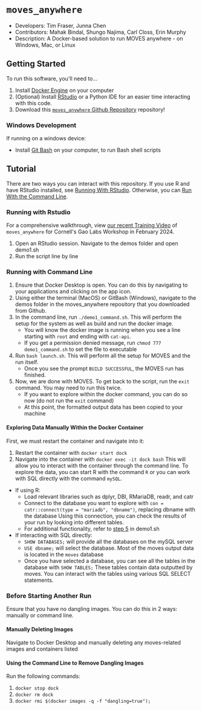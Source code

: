 # `moves_anywhere`

- Developers: Tim Fraser, Junna Chen
- Contributors: Mahak Bindal, Shungo Najima, Carl Closs, Erin Murphy
- Description: A Docker-based solution to run MOVES anywhere - on Windows, Mac, or Linux

## Getting Started
To run this software, you'll need to...
1. Install [Docker Engine](https://docs.docker.com/engine/install/) on your computer
2. (Optional) Install [RStudio](https://posit.co/download/rstudio-desktop/) or a Python IDE for an easier time interacting with this code.
3. Download this [`moves_anywhere` Github Repository](https://github.com/Gao-Labs/moves_anywhere/) repository!

### Windows Development
If running on a windows device:
- Install [Git Bash](https://git-scm.com/downloads) on your computer, to run Bash shell scripts

## Tutorial
There are two ways you can interact with this repository. If you use R and have RStudio installed, see [Running With RStudio](https://github.com/Gao-Labs/moves_anywhere/tree/main?tab=readme-ov-file#running-with-rstudio). Otherwise, you can [Run With the Command Line](https://github.com/Gao-Labs/moves_anywhere/tree/main?tab=readme-ov-file#running-with-command-line). 

### Running with Rstudio
For a comprehensive walkthrough, view [our recent Training Video](https://vod.video.cornell.edu/media/MOVES+Anywhere+Training/1_d97n2qdm) of `moves_anywhere` for Cornell's Gao Labs Workshop in February 2024.
  1. Open an RStudio session. Navigate to the demos folder and open demo1.sh
  2. Run the script line by line
  
### Running with Command Line
  1. Ensure that Docker Desktop is open. You can do this by navigating to your applications and clicking on the app icon.
  2. Using either the terminal (MacOS) or GitBash (Windows), navigate to the demos folder in the moves_anywhere repository that you downloaded from Github.
  3. In the command line, run `./demo1_command.sh`. This will perform the setup for the system as well as build and run the docker image.
     - You will know the docker image is running when you see a line starting with `root` and ending with `cat-api`.
     - If you get a permission denied message, run `chmod 777 demo1_command.sh` to set the file to executable
  5. Run `bash launch.sh`. This will perform all the setup for MOVES and the run itself.
     - Once you see the prompt `BUILD SUCCESSFUL`, the MOVES run has finished.
  6. Now, we are done with MOVES. To get back to the script, run the `exit` command. You may need to run this twice.
     - If you want to explore within the docker command, you can do so now (do not run the `exit` command)
     - At this point, the formatted output data has been copied to your machine

#### Exploring Data Manually Within the Docker Container
First, we must restart the container and navigate into it: 
1. Restart the container with `docker start dock`
2. Navigate into the container with `docker exec -it dock bash`
This will allow you to interact with the container through the command line. To explore the data, you can start R with the command `R` or you can work with SQL directly with the command `mySQL`. 
- If using R:
  - Load relevant libraries such as dplyr, DBI, RMariaDB, readr, and catr
  - Connect to the database you want to explore with `con = catr::connect(type = "mariadb", "dbname")`, replacing dbname with the database
    Using this connection, you can check the results of your run by looking into different tables.
  - For additional functionality, refer to [step 5](https://github.com/Gao-Labs/moves_anywhere/blob/main/demos/demo1.sh#L151C1-L151C73) in demo1.sh
- If interacting with SQL directly:
  - `SHOW DATABASES;` will provide all the databases on the mySQL server
  - `USE dbname;` will select the database. Most of the moves output data is located in the `moves` database
  - Once you have selected a database, you can see all the tables in the database with `SHOW TABLES;`
    These tables contain data outputted by moves. You can interact with the tables using various SQL SELECT statements.

### Before Starting Another Run
Ensure that you have no dangling images. You can do this in 2 ways: manually or command line.
#### Manually Deleting Images
Navigate to Docker Desktop and manually deleting any moves-related images and containers listed
#### Using the Command Line to Remove Dangling Images
Run the following commands: 
1. `docker stop dock`
2. `docker rm dock`
3. `docker rmi $(docker images -q -f "dangling=true");`
